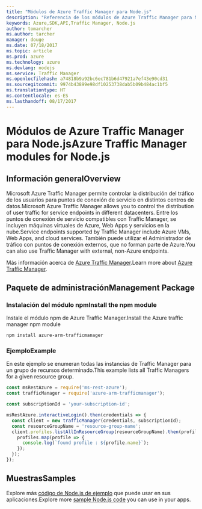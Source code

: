 ```yaml
---
title: "Módulos de Azure Traffic Manager para Node.js"
description: "Referencia de los módulos de Azure Traffic Manager para Node.js"
keywords: Azure,SDK,API,Traffic Manager, Node.js
author: tomarcher
ms.author: tarcher
manager: douge
ms.date: 07/18/2017
ms.topic: article
ms.prod: azure
ms.technology: azure
ms.devlang: nodejs
ms.service: Traffic Manager
ms.openlocfilehash: a74818b9a92bc6ec781b6d47921a7ef43e90cd31
ms.sourcegitcommit: 9974b43899e98df10253738dab5b09b484ac1bf5
ms.translationtype: HT
ms.contentlocale: es-ES
ms.lasthandoff: 08/17/2017
---
```

# <a name="azure-traffic-manager-modules-for-nodejs"></a><span data-ttu-id="1530b-104">Módulos de Azure Traffic Manager para Node.js</span><span class="sxs-lookup"><span data-stu-id="1530b-104">Azure Traffic Manager modules for Node.js</span></span>

## <a name="overview"></a><span data-ttu-id="1530b-105">Información general</span><span class="sxs-lookup"><span data-stu-id="1530b-105">Overview</span></span>

<span data-ttu-id="1530b-106">Microsoft Azure Traffic Manager permite controlar la distribución del tráfico de los usuarios para puntos de conexión de servicio en distintos centros de datos.</span><span class="sxs-lookup"><span data-stu-id="1530b-106">Microsoft Azure Traffic Manager allows you to control the distribution of user traffic for service endpoints in different datacenters.</span></span> <span data-ttu-id="1530b-107">Entre los puntos de conexión de servicio compatibles con Traffic Manager, se incluyen máquinas virtuales de Azure, Web Apps y servicios en la nube.</span><span class="sxs-lookup"><span data-stu-id="1530b-107">Service endpoints supported by Traffic Manager include Azure VMs, Web Apps, and cloud services.</span></span> <span data-ttu-id="1530b-108">También puede utilizar el Administrador de tráfico con puntos de conexión externos, que no forman parte de Azure.</span><span class="sxs-lookup"><span data-stu-id="1530b-108">You can also use Traffic Manager with external, non-Azure endpoints.</span></span>

<span data-ttu-id="1530b-109">Más información acerca de [Azure Traffic Manager](https://docs.microsoft.com/azure/traffic-manager/traffic-manager-overview).</span><span class="sxs-lookup"><span data-stu-id="1530b-109">Learn more about [Azure Traffic Manager](https://docs.microsoft.com/azure/traffic-manager/traffic-manager-overview).</span></span>

## <a name="management-package"></a><span data-ttu-id="1530b-110">Paquete de administración</span><span class="sxs-lookup"><span data-stu-id="1530b-110">Management Package</span></span>

### <a name="install-the-npm-module"></a><span data-ttu-id="1530b-111">Instalación del módulo npm</span><span class="sxs-lookup"><span data-stu-id="1530b-111">Install the npm module</span></span>

<span data-ttu-id="1530b-112">Instale el módulo npm de Azure Traffic Manager.</span><span class="sxs-lookup"><span data-stu-id="1530b-112">Install the Azure traffic manager npm module</span></span>

```bash
npm install azure-arm-trafficmanager
```

### <a name="example"></a><span data-ttu-id="1530b-113">Ejemplo</span><span class="sxs-lookup"><span data-stu-id="1530b-113">Example</span></span>

<span data-ttu-id="1530b-114">En este ejemplo se enumeran todas las instancias de Traffic Manager para un grupo de recursos determinado.</span><span class="sxs-lookup"><span data-stu-id="1530b-114">This example lists all Traffic Managers for a given resource group.</span></span>

```javascript
const msRestAzure = require('ms-rest-azure');
const trafficManager = require('azure-arm-trafficmanager');

const subscriptionId = 'your-subscription-id';

msRestAzure.interactiveLogin().then(credentials => {
  const client = new trafficManager(credentials, subscriptionId);
  const resourceGroupName = 'resource-group-name';
  client.profiles.listAllInResourceGroup(resourceGroupName).then(profiles => {
    profiles.map(profile => {
      console.log(`found profile : ${profile.name}`);
    });
  });
});
```

## <a name="samples"></a><span data-ttu-id="1530b-115">Muestras</span><span class="sxs-lookup"><span data-stu-id="1530b-115">Samples</span></span>

<span data-ttu-id="1530b-116">Explore más [código de Node.js de ejemplo](https://azure.microsoft.com/resources/samples/?platform=nodejs) que puede usar en sus aplicaciones.</span><span class="sxs-lookup"><span data-stu-id="1530b-116">Explore more [sample Node.js code](https://azure.microsoft.com/resources/samples/?platform=nodejs) you can use in your apps.</span></span>
